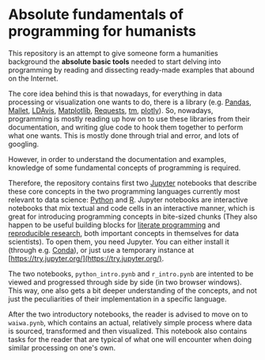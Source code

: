 # Absolute fundamentals of programming for humanists

This repository is an attempt to give someone form a humanities background the **absolute basic tools** needed to start delving into programming by reading and dissecting ready-made examples that abound on the Internet.

The core idea behind this is that nowadays, for everything in data processing or visualization one wants to do, there is a library (e.g. [Pandas](http://pandas.pydata.org/), [Mallet](http://mallet.cs.umass.edu/), [LDAvis](https://cran.r-project.org/web/packages/LDAvis/README.html), [Matplotlib](http://matplotlib.org/), [Requests](http://docs.python-requests.org/en/latest/), [tm](https://cran.r-project.org/web/packages/tm/index.html), [plotly](https://plot.ly/)). So, nowadays, programming is mostly reading up how on to use these libraries from their documentation, and writing glue code to hook them together to perform what one wants. This is mostly done through trial and error, and lots of googling.

However, in order to understand the documentation and examples, knowledge of some fundamental concepts of programming is required.

Therefore, the repository contains first two [Jupyter](http://jupyter.org/) notebooks that describe these core concepts in the two programming languages currently most relevant to data science: [Python](http://python.org/) and [R](https://www.r-project.org/). Jupyter notebooks are interactive notebooks that mix textual and code cells in an interactive manner, which is great for introducing programming concepts in bite-sized chunks (They also happen to be useful building blocks for [literate programming](https://en.wikipedia.org/wiki/Literate_programming) and [reproducible research](https://ropensci.org/blog/2014/06/09/reproducibility/), both important concepts in themselves for data scientists). To open them, you need Jupyter. You can either install it (through e.g. [Conda](http://conda.pydata.org/)), or just use a temporary instance at [https://try.jupyter.org/](https://try.jupyter.org/).

The two notebooks, `python_intro.pynb` and `r_intro.pynb` are intented to be viewed and progressed through side by side (in two browser windows). This way, one also gets a bit deeper understanding of the concepts, and not just the peculiarities of their implementation in a specific language.

After the two introductory notebooks, the reader is advised to move on to `waiwa.pynb`, which contains an actual, relatively simple process where data is sourced, transformed and then visualized. This notebook also contains tasks for the reader that are typical of what one will encounter when doing similar processing on one's own.
